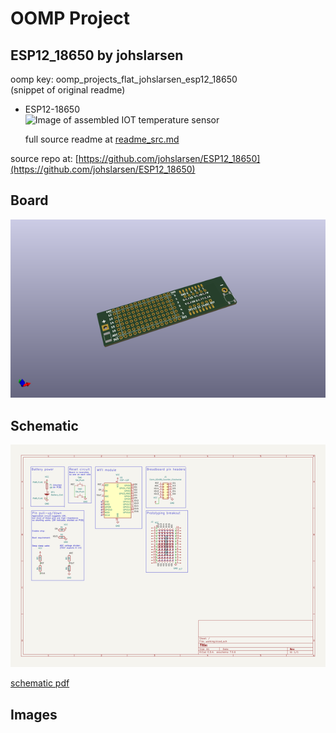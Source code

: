# OOMP Project  
## ESP12_18650  by johslarsen  
  
oomp key: oomp_projects_flat_johslarsen_esp12_18650  
(snippet of original readme)  
  
- ESP12-18650  
![Image of assembled IOT temperature sensor](img/dht22.jpg)  
  
  full source readme at [readme_src.md](readme_src.md)  
  
source repo at: [https://github.com/johslarsen/ESP12_18650](https://github.com/johslarsen/ESP12_18650)  
## Board  
  
[![working_3d.png](working_3d_600.png)](working_3d.png)  
## Schematic  
  
[![working_schematic.png](working_schematic_600.png)](working_schematic.png)  
  
[schematic pdf](working_schematic.pdf)  
## Images  
